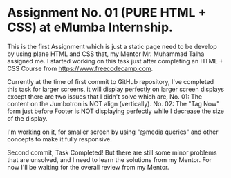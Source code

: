 # Assignment No. 01 (PURE HTML + CSS) at eMumba Internship.

This is the first Assignment which is just a static page need to be develop by using plane HTML and CSS that, my Mentor Mr. Muhammad Talha assigned me. I started working on this task just after completing an HTML + CSS Course
from https://www.freecodecamp.com.

Currently at the time of first commit to GitHub repository, I've completed this task for larger screens, it will display perfectly on larger screen displays except
there are two issues that I didn't solve which are,
No. 01: The content on the Jumbotron is NOT align (vertically).
No. 02: The "Tag Now" form just before Footer is NOT displaying perfectly while I decrease the size of the display.

I'm working on it, for smaller screen by using "@media queries" and other concepts to make it fully responsive.

Second commit,
Task Completed!
But there are still some minor problems that are unsolved, and I need to learn the solutions from my Mentor. For now I'll be waiting for the overall review from my Mentor.   
